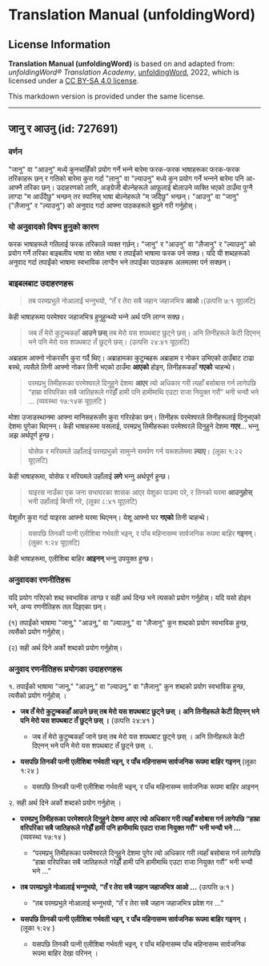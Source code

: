 # Translation Manual (unfoldingWord)

## License Information

**Translation Manual (unfoldingWord)** is based on and adapted from: _unfoldingWord® Translation Academy_, [unfoldingWord](https://unfoldingword.org/utw), 2022, which is licensed under a [CC BY-SA 4.0 license](https://creativecommons.org/licenses/by-sa/4.0/legalcode.en).

This markdown version is provided under the same license.



--------------------------------

## जानु र आउनु (id: 727691)

### वर्णन

"जानु" वा "आउनु" मध्ये कुनचाहिँको प्रयोग गर्ने भन्‍ने बारेमा फरक\-फरक भाषाहरूका फरक\-फरक तरिकाहरू छन् र गतिको बारेमा कुरा गर्दा "लानु" वा "ल्याउनु" मध्ये कुन प्रयोग गर्ने भन्‍नने बारेमा पनि आ\-आफ्नै तरिका छन्। उदाहरणको लागि, अङ्ग्रेजी बोल्नेहरूले आफूलाई बोलाउने व्यक्ति भएको ठाउँमा पुग्‍नै लाग्दा "म आउँदैछु" भन्छन् तर स्पानिस् भाषा बोल्‍नेहरूले "म जाँदैछु" भन्छन्। "आउनु" वा "जानु" ("लैजानु" र "ल्याउनु") को अनुवाद गर्दा आफ्ना पाठकहरूले बुझ्‍ने गरी गर्नुहोस्।

### यो अनुवादको विषय हुनुको कारण

फरक भाषाहरूले गतिलाई फरक तरिकाले व्यक्त गर्छन्। "जानु" र "आउनु" वा "लैजानु" र "ल्याउनु" को प्रयोग गर्ने तरिका बाइबलीय भाषा वा स्रोत भाषा र तपाईंको भाषामा फरक पर्न सक्छ। यदि यी शब्दहरूको अनुवाद गर्दा तपाईंको भाषामा स्वभाविक लाग्दैन भने तपाईंका पाठकहरू अलमलमा पर्न सक्छन्।

### बाइबलबाट उदाहरणहरू

> तब परमप्रभुले नोआलाई भन्‍नुभयो, “तँ र तेरा सबै जहान जहाजभित्र **आओ**।(उत्पत्ति ७:१ यूएलटि)

केही भाषाहरूमा परमेश्‍वर जहाजभित्र हुनुहुन्थ्यो भन्‍ने अर्थ पनि लाग्‍न सक्छ।

> जब तँ मेरो कुटुम्‍बकहाँ **आउने छस्‌** तब मेरो यस शपथबाट छुट्‌ने छस्‌। अनि तिनीहरूले केटी दिएनन्‌ भने पनि मेरो यस शपथबाट तँ छुट्‌ने छस्‌। (उत्पत्ति २४:४१ यूएलटि)

अब्राहाम आफ्नो नोकरसँग कुरा गर्दै थिए। अब्राहामका कुटुम्‍बहरू अब्राहाम र नोकर उभिएको ठाउँबाट टाढा बस्थे, त्यसैले तिनी आफ्नो नोकर तिनी भएको ठाउँमा **आएको** होइन, तिनीहरूकहाँ **गएको** चाहन्थे।

> परमप्रभु तिमीहरूका परमेश्‍वरले दिनुहुने देशमा **आएर** त्‍यो अधिकार गरी त्‍यहाँ बसोबास गर्न लागेपछि “हाम्रा वरिपरिका सबै जातिहरूले गरेझैँ हामी पनि हामीमाथि एउटा राजा नियुक्त गरौं” भनी भन्‍यौ भने … (व्यवस्था १७:१४क यूएलटि )

मोशा उजाडस्थानमा आफ्ना मानिसहरूसँग कुरा गरिरहेका छन्। तिनीहरू परमेश्‍वरले तिनीहरूलाई दिनुभएको देशमा पुगेका थिएनन्। केही भाषाहरूमा यसलाई, परमप्रभु तिमीहरूका परमेश्‍वरले दिनुहुने देशमा **गएर**… भन्‍नु अझ अर्थपूर्ण हुन्छ।

> योसेफ र मरियमले उहाँलाई परमप्रभुको सामुन्‍ने समर्पण गर्न यरूशलेममा **ल्‍याए**। (लूका १:२२ यूएलटि)

केही भाषाहरूमा, योसेफ र मरियमले उहाँलाई **लगे** भन्‍नु अर्थपूर्ण हुन्छ।

> याइरस नाउँका एक जना सभाघरका शासक आएर येशूका पाउमा परे, र तिनको घरमा **आउनुहोस्‌** भनी उहाँलाई बिन्‍ती गरे, (लूका ८:४१ यूएलटि)

येशूसँग कुरा गर्दा याइरस आफ्नो घरमा थिएनन्। येशू आफ्नो घर **गएको** तिनी चाहन्थे।

> यसपछि तिनकी पत्नी एलीशिबा गर्भवती भइन्, र पाँच महिनासम्‍म सार्वजनिक रूपमा बाहिर **गइनन्**। (लूका १:२४ यूएलटि)

केही भाषाहरूमा, एलीशिबा बाहिर **आइनन्** भन्‍नु उपयुक्त हुन्छ।

### अनुवादका रणनीतिहरू

यदि प्रयोग गरिएको शब्द स्वभाविक लाग्छ र सही अर्थ दिन्छ भने त्यसको प्रयोग गर्नुहोस्। यदि यसो होइन भने, अन्य रणनीतिहरू तल दिइएका छन्।

(१) तपाईंको भाषामा "जानु," "आउनु," वा "ल्याउनु," वा "लैजानु" कुन शब्दको प्रयोग स्वभाविक हुन्छ, त्यसैको प्रयोग गर्नुहोस्।

(२) सही अर्थ दिने अर्को शब्दको प्रयोग गर्नुहोस्।

### अनुवाद रणनीतिहरू प्रयोगका उदाहरणहरू

१. तपाईंको भाषामा "जानु," "आउनु," वा "ल्याउनु," वा "लैजानु" कुन शब्दको प्रयोग स्वभाविक हुन्छ, त्यसैको प्रयोग गर्नुहोस् ।

* **जब तँ मेरो कुटुम्‍बकहाँ आउने छस्‌ तब मेरो यस शपथबाट छुट्‌ने छस्‌ । अनि तिनीहरूले केटी दिएनन्‌ भने पनि मेरो यस शपथबाट तँ छुट्‌ने छस्‌ ।** (उत्पत्ति २४:४१ )

    + जब तँ मेरो कुटुम्‍बकहाँ जाने छस्‌ तब मेरो यस शपथबाट छुट्‌ने छस्‌ । अनि तिनीहरूले केटी दिएनन्‌ भने पनि मेरो यस शपथबाट तँ छुट्‌ने छस्‌ ।.
* **यसपछि तिनकी पत्नी एलीशिबा गर्भवती भइन्, र पाँच महिनासम्‍म सार्वजनिक रूपमा बाहिर गइनन्** (लूका १:२४ )

    + यसपछि तिनकी पत्नी एलीशिबा गर्भवती भइन्, र पाँच महिनासम्‍म सार्वजनिक रूपमा बाहिर आइनन्

२. सही अर्थ दिने अर्को शब्दको प्रयोग गर्नुहोस् ।

* **परमप्रभु तिमीहरूका परमेश्‍वरले दिनुहुने देशमा आएर त्‍यो अधिकार गरी त्‍यहाँ बसोबास गर्न लागेपछि “हाम्रा वरिपरिका सबै जातिहरूले गरेझैँ हामी पनि हामीमाथि एउटा राजा नियुक्त गरौं” भनी भन्‍यौ भने ...** (व्यवस्था १७:१४ )

    + “परमप्रभु तिमीहरूका परमेश्‍वरले दिनुहुने देशमा पुगेर त्‍यो अधिकार गरी त्‍यहाँ बसोबास गर्न लागेपछि “हाम्रा वरिपरिका सबै जातिहरूले गरेझैँ हामी पनि हामीमाथि एउटा राजा नियुक्त गरौं” भनी भन्‍यौ भने ...”
* **तब परमप्रभुले नोआलाई भन्‍नुभयो, “तँ र तेरा सबै जहान जहाजभित्र आओ ...** (उत्पत्ति ७:१ )

    + “तब परमप्रभुले नोआलाई भन्‍नुभयो, “तँ र तेरा सबै जहान जहाजभित्र प्रवेश गर ...”
* **यसपछि तिनकी पत्नी एलीशिबा गर्भवती भइन्, र पाँच महिनासम्‍म सार्वजनिक रूपमा बाहिर गइनन् ।** (लूका १:२४ )

    + यसपछि तिनकी पत्नी एलीशिबा गर्भवती भइन्, र पाँच महिनासम्‍म पाँच महिनासम्‍म सार्वजनिक रूपमा बाहिर देखा परिनन् ।


